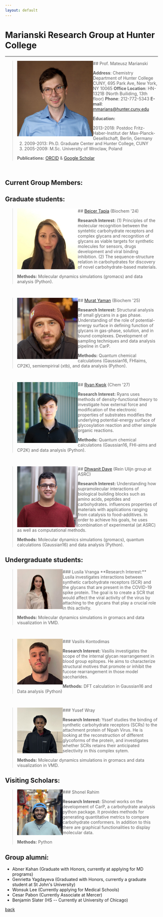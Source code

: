 ```yaml
---
layout: default
---
```


# Marianski Research Group at Hunter College
---

> <img src="/assets/img/MMarianski2.png" alt="drawing" width="250" class="left" align="left"/>
> ## Prof.  Mateusz Marianski
>
>  **Address**: Chemistry Department of Hunter College CUNY, 695 Park Ave, New York, NY 10065
>  **Office Location**: HN-1321B (North Builiding, 13th floor)
>  **Phone**: 212-772-5343
>  **E-mail**: <a href="mailto:mmarians@hunter.cuny.edu">mmarians@hunter.cuny.edu</a>
>
> **Education:**
> 1) 2013-2018: Postdoc Fritz-Haber-Institut der Max-Planck-Gesellschaft, Berlin, Germany
> 2) 2009-2013: Ph.D. Graduate Center and Hunter College, CUNY
> 3) 2005-2009: M.Sc. University of Wroclaw, Poland
>
> **Publications:**
> [ORCID](http://orcid.org/0000-0002-6566-9931) &
> [Google Scholar](https://scholar.google.com/citations?user=UXI-3uUAAAAJ)

 <br>

## Current Group Members:

## Graduate students:

> <img src="/assets/img/BTapia.jpg" alt="drawing" width="200" class="left" align="left"/>
> ## <a href="mailto:btapia@gradcenter.cuny.edu">Beicer Tapia</a> (Biochem '24)
>
> **Research Interest:** (1) Principles of the molecular recognition between the syntehtic carbohydrate receptors and complex glycans and recognition of glycans as viable targets for synthetic molecules for sensors, drugs development and viral binding inhibition. (2) The sequence-structure relation in carbohydrates for discovery of novel carbohydrate-based materials.  
>
> **Methods:** Molecular dynamics simulations (gromacs) and data analysis (Python).

 <br>

> <img src="/assets/img/MYaman.jpg" alt="drawing" width="200" class="left" align="left"/>
> ## <a href="mailto:myaman@gradcenter.cuny.edu">Murat Yaman</a> (Biochem '25)
>
> **Research Interest:**  Structural analysis of small glycans in a gas phase. Understanding of the role of potential-energy surface in defining function of glycans in gas-phase, solution, and in bound complexes. Development of sampling techniques and data analysis pipeline in CarP.  
>
> **Methods:** Quantum chemical calculations (Gaussian16, FHIaims, CP2K), semiempiriral (xtb),  and data analysis (Python).

 <br>

> <img src="/assets/img/RKwok.jpeg" alt="drawing" width="200" class="left" align="left"/>
> ## <a href="mailto:rkwok@gradcenter.cuny.edu">Ryan Kwok</a> (Chem '27)
>
> **Research Interest:** Ryans uses methods of density-functional theory to investigate how external force and modification of the electronic properties of substrates modifies the underlying potential-energy surface of glycosylation reaction and other simple organic reactions. 
> 
> **Methods:** Quantum chemical calculations (Gaussian16, FHI-aims and CP2K) and data analysis (Python).

 <br>

> <img src="/assets/img/DDave.jpg" alt="drawing" width="200" class="left" align="left"/>
> ## <a href="mailto:ddave@gradcenter.cuny.edu">Dhwanit Dave</a> (Rein Ulijn group at ASRC)
>
> **Research Interest:** Understanding how supramolecular interactions of biological building blocks such as amino acids, peptides and carbohydrates. influences properties of materials with applications ranging from catalysis to food-additives. In order to achieve his goals, he uses combination of experimental (at ASRC) as well as computational methods.
>
> **Methods:** Molecular dynamics simulations (gromacs), quantum calculations (Gaussian16) and data analysis (Python).


## Undergraduate students:

> <img src="/assets/img/LVranga.jpeg" alt="drawing" width="150" class="left" align="left"/>
> ### Lusila Vranga
> **Research Interest:** Lusila investigates interactions between synthetic carbohydrate receptors (SCR) and the glycans that are present in the COVID-19 spike protein. The goal is to create a SCR that would affect the viral activity of the virus by attaching to the glycans that play a crucial role in this activity.
> 
> **Methods:** Molecular dynamics simulations in gromacs and data visualization in VMD.

<br>

> <img src="/assets/img/VKontodimas.jpg" alt="drawing" width="150" class="left" align="left"/>
> ### Vasilis Kontodimas
>
> **Research Interest:** Vasilis investigates the scope of the internal glycan rearrangement in blood group epitopes. He aims to characterize structural motives that promote or inhibit the fucose rearrangement in those model saccharides.
> 
> **Methods:** DFT calculation in Gaussian16 and Data analysis (Python)

<br>

> <img src="/assets/img/YWray.jpg" alt="drawing" width="150" class="left" align="left"/>
> ### Yusef Wray
>
> **Research Interest:** Yssef studies the binding of synthetic carbohydrate receptors (SCRs) to the attachment protein of Nipah Virus. He is looking at the reconstruction of different glycoforms of the protein, and investigates whether SCRs retains their anticipated selectivity in this complex sytem. 
> 
> **Methods:** Molecular dynamics simulations in gromacs and data visualization in VMD. 


## Visiting Scholars:

> <img src="/assets/img/SRahim.jpg" alt="drawing" width="150" class="left" align="left"/>
> ### Shonel Rahim
>
> **Research Interest:** Shonel works on the development of CarP, a carbohydrate analysis python package. It provides methods for generating quantitative metrics to compare carbohydrate conformers. In addition to this there are graphical functionalities to display molecular data.
> 
> **Methods:** Python


## Group alumni:

- Abner Kahan (Graduate with Honors, currently at applying for MD programs)
- Genrietta Yagdayeva (Graduated with Honors, currently a graduate student at St John's University)
- Wonsuk Lee (Currently applying for Medical Schools) 
- Cesar Pabon (Currently Associate at Mercer) 
- Benjamin Slater (HS -- Currently at University of Chicago) 


[back](./)
